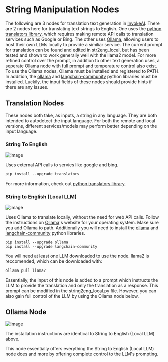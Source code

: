 # String Manipulation Nodes

The following are 3 nodes for translation text generation in [InvokeAI](https://github.com/invoke-ai/InvokeAI). There are 2 nodes here for translating text strings to English. One uses the [python translators library](https://pypi.org/project/translators/#description), which requires making remote API calls to translation services such as Google or Bing. The other uses [Ollama](https://ollama.com/), allowing users to host their own LLMs locally to provide a similiar service. The current prompt for translation can be found and edited in str2eng_local, but has been tested and shown to work generally well with the llama2 model. For more refined control over the prompt, in addition to other text generation uses, a seperate Ollama node with full prompt and temperature control also exist. To use the Ollama nodes, Ollama must be installed and registered to PATH. In addition, the [ollama](https://github.com/ollama/ollama-python) and [langchain-community](https://pypi.org/project/langchain-community/) python libraries must be installed. Luckily, the input fields of these nodes should provide hints if there are any issues.

## Translation Nodes
These nodes both take, as inputs, a string in any language. They are both intended to autodetect the input language. For both the remote and local versions, different services/models may perform better depending on the input language.

### String To English
![image](https://github.com/cgi-joe/string2eng-nodes/assets/8460254/d9640c95-f647-44bf-bf1d-4e9604b4474e)

Uses external API calls to servies like google and bing. 

```
pip install --upgrade translators
```

For more information, check out [python translators library](https://pypi.org/project/translators/#description).

### String to English (Local LLM)
![image](https://github.com/cgi-joe/string2eng-nodes/assets/8460254/3d6c0727-6bf0-4a27-b3a8-0163eb67c9ea)

Uses Ollama to translate locally, without the need for web API calls. Follow the instructions on [Ollama](https://ollama.com/)'s website for your operating system. Make sure you add Ollama to path. Additionally you will need to install the [ollama](https://github.com/ollama/ollama-python) and [langchain-community](https://pypi.org/project/langchain-community/) python libraries.

```
pip install --upgrade ollama
pip install --upgrade langchain-community
```

You will need at least one LLM downloaded to use the node. llama2 is reccomended, which can be downloaded with:
```
ollama pull llama2
```

Essentially, the input of this node is added to a prompt which instructs the LLM to provide the translation and only the translation as a response. This prompt can be modified in the string2eng_local.py file. However, you can also gain full control of the LLM by using the Ollama node below. 

## Ollama Node
![image](https://github.com/cgi-joe/string2eng-nodes/assets/8460254/d738e57f-0d65-440a-bc69-2f4826eda037)

The installation instructions are identical to String to English (Local LLM) above.

This node essentially offers everything the String to English (Local LLM) node does and more by offering complete control to the LLM's prompting. 
